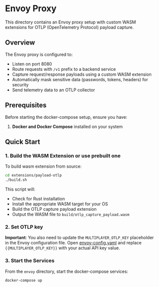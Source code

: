 # Envoy Proxy

This directory contains an Envoy proxy setup with custom WASM extensions for OTLP (OpenTelemetry Protocol) payload capture.

## Overview

The Envoy proxy is configured to:
- Listen on port 8080
- Route requests with `/v1` prefix to a backend service
- Capture request/response payloads using a custom WASM extension
- Automatically mask sensitive data (passwords, tokens, headers) for security
- Send telemetry data to an OTLP collector

## Prerequisites

Before starting the docker-compose setup, ensure you have:

1. **Docker and Docker Compose** installed on your system

## Quick Start

### 1. Build the WASM Extension or use prebuilt one

To build wasm extension from source:

```bash
cd extensions/payload-otlp
./build.sh
```

This script will:
- Check for Rust installation
- Install the appropriate WASM target for your OS
- Build the OTLP capture payload extension
- Output the WASM file to `build/otlp_capture_payload.wasm`

### 2. Set OTLP key

**Important**: You also need to update the `MULTIPLAYER_OTLP_KEY` placeholder in the Envoy configuration file. Open [envoy-config.yaml](./envoy-config.yaml) and replace `{{MULTIPLAYER_OTLP_KEY}}` with your actual API key value.

### 3. Start the Services

From the `envoy` directory, start the docker-compose services:

```bash
docker-compose up
```
